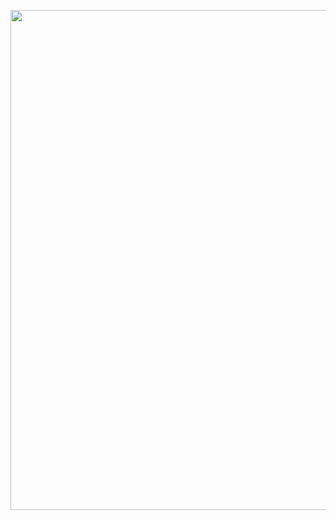 
<p align="center">
  <img src="https://github.com/yesuntianyi/JoyShare/blob/master/originalProtype.png" width="800"/>
</p>
